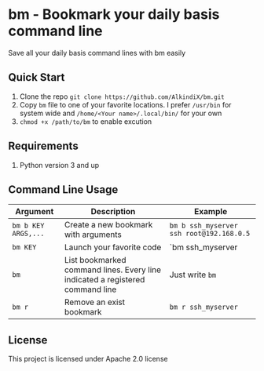 # bm - Bookmark your daily basis command line

Save all your daily basis command lines with bm easily
## Quick Start
1. Clone the repo `git clone https://github.com/AlkindiX/bm.git`
2. Copy `bm` file to one of your favorite locations. I prefer `/usr/bin` for system wide and `/home/<Your name>/.local/bin/` for your own
3. `chmod +x /path/to/bm` to enable excution 

## Requirements
1. Python version 3 and up

## Command Line Usage
| Argument            | Description                                                                   | Example                                   |
| ------------------- | ------------------------------------                                          | ----------------------------------------- |
| `bm b KEY ARGS,...` | Create a new bookmark with arguments                                          | `bm b ssh_myserver ssh root@192.168.0.5`  |
| `bm KEY`            | Launch your favorite code                                                     | `bm ssh_myserver                          |
| `bm`                | List bookmarked command lines. Every line indicated a registered command line | Just write `bm`                           |
| `bm r`              | Remove an exist bookmark                                                      | `bm r ssh_myserver`                       |

## License
This project is licensed under Apache 2.0 license
